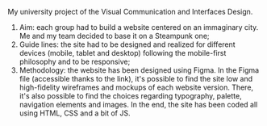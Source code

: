My university project of the Visual Communication and Interfaces Design.

1) Aim: each group had to build a website centered on an immaginary city. Me and my team decided to base it on a Steampunk one;
2) Guide lines: the site had to be designed and realized for different devices (mobile, tablet and desktop) following the mobile-first philosophy and to be responsive; 
3) Methodology: the website has been designed using Figma. In the Figma file (accessible thanks to the link), it's possible to find 
the site low and high-fidelity wireframes and mockups of each website version. There, it's also possible to find the choices regarding 
typography, palette, navigation elements and images. In the end, the site has been coded all using HTML, CSS and a bit of JS.

